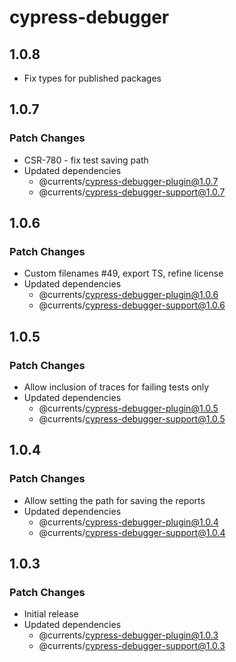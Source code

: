 # cypress-debugger

## 1.0.8

- Fix types for published packages

## 1.0.7

### Patch Changes

- CSR-780 - fix test saving path
- Updated dependencies
  - @currents/cypress-debugger-plugin@1.0.7
  - @currents/cypress-debugger-support@1.0.7

## 1.0.6

### Patch Changes

- Custom filenames #49, export TS, refine license
- Updated dependencies
  - @currents/cypress-debugger-plugin@1.0.6
  - @currents/cypress-debugger-support@1.0.6

## 1.0.5

### Patch Changes

- Allow inclusion of traces for failing tests only
- Updated dependencies
  - @currents/cypress-debugger-plugin@1.0.5
  - @currents/cypress-debugger-support@1.0.5

## 1.0.4

### Patch Changes

- Allow setting the path for saving the reports
- Updated dependencies
  - @currents/cypress-debugger-plugin@1.0.4
  - @currents/cypress-debugger-support@1.0.4

## 1.0.3

### Patch Changes

- Initial release
- Updated dependencies
  - @currents/cypress-debugger-plugin@1.0.3
  - @currents/cypress-debugger-support@1.0.3

